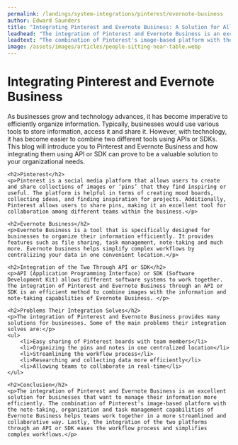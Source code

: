 ```yaml
---
permalink: /landings/system-integrations/pinterest/evernote-business
author: Edward Saunders
title: "Integrating Pinterest and Evernote Business: A Solution for All Your Organizational Woes"
leadhead: "The integration of Pinterest and Evernote Business is an excellent solution for businesses that want to manage their information more efficiently"
leadtext: "The combination of Pinterest's image-based platform with the note-taking, organization and task management capabilities of Evernote Business helps teams work together in a more streamlined and collaborative way. Lastly, the integration of the two platforms through an API or SDK eases the workflow process and simplifies complex workflows."
image: /assets/images/articles/people-sitting-near-table.webp
---
```

<div class="arttext">	<h1>Integrating Pinterest and Evernote Business</h1>
	<p>As businesses grow and technology advances, it has become imperative to efficiently organize information. Typically, businesses would use various tools to store information, access it and share it. However, with technology, it has become easier to combine two different tools using APIs or SDKs. This blog will introduce you to Pinterest and Evernote Business and how integrating them using API or SDK can prove to be a valuable solution to your organizational needs.</p>
	
	<h2>Pinterest</h2>
	<p>Pinterest is a social media platform that allows users to create and share collections of images or ‘pins’ that they find inspiring or useful. The platform is helpful in terms of creating mood boards, collecting ideas, and finding inspiration for projects. Additionally, Pinterest allows users to share pins, making it an excellent tool for collaboration among different teams within the business.</p>
	
	<h2>Evernote Business</h2>
	<p>Evernote Business is a tool that is specifically designed for businesses to organize their information efficiently. It provides features such as file sharing, task management, note-taking and much more. Evernote business helps simplify complex workflows by centralizing your data in one convenient location.</p>
	
	<h2>Integration of the Two Through API or SDK</h2>
	<p>API (Application Programming Interface) or SDK (Software Development Kit) allows different software systems to work together. The integration of Pinterest and Evernote Business through an API or SDK is an efficient method to combine images with the information and note-taking capabilities of Evernote Business. </p>
	
	<h2>Problems Their Integration Solves</h2>
	<p>The integration of Pinterest and Evernote Business provides many solutions for businesses. Some of the main problems their integration solves are:</p>
	<ul>
		<li>Easy sharing of Pinterest boards with team members</li>
		<li>Organizing the pins and notes in one centralized location</li>
		<li>Streamlining the workflow process</li>
		<li>Researching and collecting data more efficiently</li>
		<li>Allowing teams to collaborate in real-time</li>
	</ul>
	
	<h2>Conclusion</h2>
	<p>The integration of Pinterest and Evernote Business is an excellent solution for businesses that want to manage their information more efficiently. The combination of Pinterest's image-based platform with the note-taking, organization and task management capabilities of Evernote Business helps teams work together in a more streamlined and collaborative way. Lastly, the integration of the two platforms through an API or SDK eases the workflow process and simplifies complex workflows.</p>
</div>